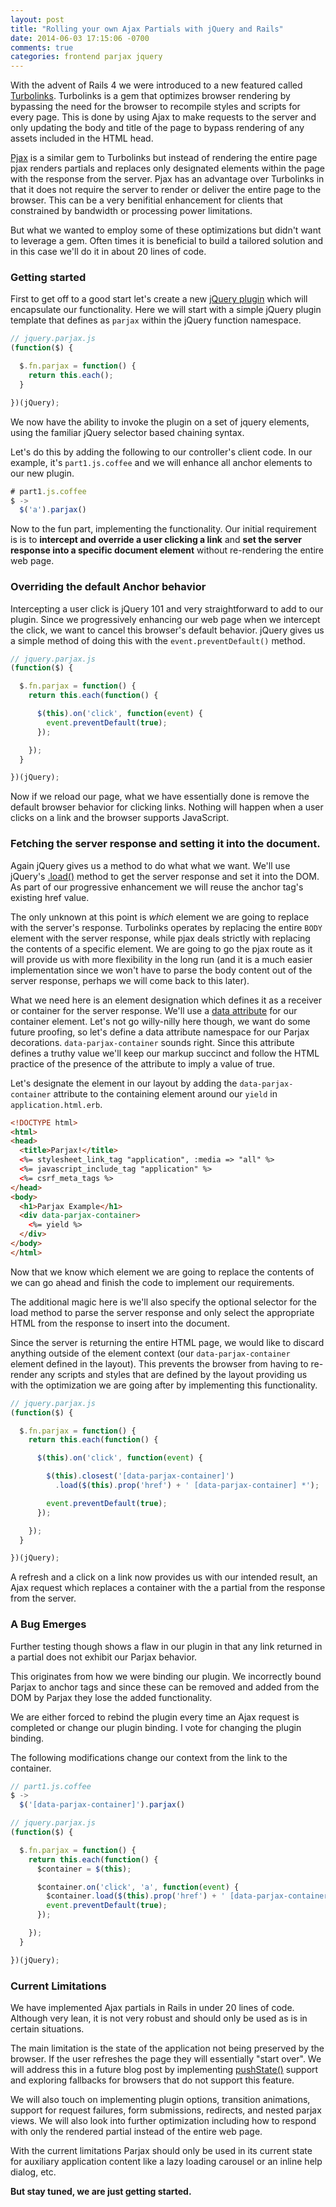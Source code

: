 ```yaml
---
layout: post
title: "Rolling your own Ajax Partials with jQuery and Rails"
date: 2014-06-03 17:15:06 -0700
comments: true
categories: frontend parjax jquery
---
```


With the advent of Rails 4 we were introduced to a new featured called [Turbolinks](https://github.com/rails/turbolinks).  Turbolinks is a gem that optimizes browser rendering by bypassing the need for the browser to recompile styles and scripts for every page.  This is done by using Ajax to make requests to the server and only updating the body and title of the page to bypass rendering of any assets included in the HTML head.

[Pjax](https://github.com/defunkt/jquery-pjax) is a similar gem to Turbolinks but instead of rendering the entire page pjax renders partials and replaces only designated elements within the page with the response from the server.  Pjax has an advantage over Turbolinks in that it does not require the server to render or deliver the entire page to the browser.  This can be a very benifitial enhancement for clients that constrained by bandwidth or processing power limitations.

But what we wanted to employ some of these optimizations but didn't want to leverage a gem.  Often times it is beneficial to build a tailored solution and in this case we'll do it in about 20 lines of code.

### Getting started

First to get off to a good start let's create a new [jQuery plugin](http://learn.jquery.com/plugins/) which will encapsulate our functionality.  Here we will start with a simple jQuery plugin template that defines as `parjax` within the jQuery function namespace.

``` javascript
// jquery.parjax.js
(function($) {

  $.fn.parjax = function() {
    return this.each();
  }

})(jQuery);
```

We now have the ability to invoke the plugin on a set of jquery elements, using the familiar jQuery selector based chaining syntax.

Let's do this by adding the following to our controller's client code.  In our example, it's `part1.js.coffee` and we will enhance all anchor elements to our new plugin.

``` javascript
# part1.js.coffee
$ ->
  $('a').parjax()
```

Now to the fun part, implementing the functionality.  Our initial requirement is is to **intercept and override a user clicking a link** and **set the server response into a specific document element** without re-rendering the entire web page.

### Overriding the default Anchor behavior

Intercepting a user click is jQuery 101 and very straightforward to add to our plugin.  Since we progressively enhancing our web page when we intercept the click, we want to cancel this browser's default behavior.  jQuery gives us a simple method of doing this with the `event.preventDefault()` method.

``` javascript
// jquery.parjax.js
(function($) {

  $.fn.parjax = function() {
    return this.each(function() {

      $(this).on('click', function(event) {
        event.preventDefault(true);
      });

    });
  }

})(jQuery);
```

Now if we reload our page, what we have essentially done is remove the default browser behavior for clicking links.  Nothing will happen when a user clicks on a link and the browser supports JavaScript.

### Fetching the server response and setting it into the document.

Again jQuery gives us a method to do what what we want.  We'll use jQuery's [.load()](http://api.jquery.com/load/) method to get the server response and set it into the DOM.   As part of our progressive enhancement we will reuse the anchor tag's existing href value.

The only unknown at this point is *which* element we are going to replace with the server's response.  Turbolinks operates by replacing the entire `BODY` element with the server response, while pjax deals strictly with replacing the contents of a specific element.   We are going to go the pjax route as it will provide us with more flexibility in the long run (and it is a much easier implementation since we won't have to parse the body content out of the server response, perhaps we will come back to this later).

What we need here is an element designation which defines it as a receiver or container for the server response.  We'll use a [data attribute](https://developer.mozilla.org/en-US/docs/Web/Guide/HTML/Using_data_attributes) for our container element.   Let's not go willy-nilly here though, we want do some future proofing, so let's define a data attribute namespace for our Parjax decorations. `data-parjax-container` sounds right.  Since this attribute defines a truthy value we'll keep our markup succinct and follow the HTML practice of the presence of the attribute to imply a value of true.

Let's designate the element in our layout by adding the `data-parjax-container` attribute to the containing element around our `yield` in `application.html.erb`.

``` html
<!DOCTYPE html>
<html>
<head>
  <title>Parjax!</title>
  <%= stylesheet_link_tag "application", :media => "all" %>
  <%= javascript_include_tag "application" %>
  <%= csrf_meta_tags %>
</head>
<body>
  <h1>Parjax Example</h1>
  <div data-parjax-container>
    <%= yield %>
  </div>
</body>
</html>

```

Now that we know which element we are going to replace the contents of we can go ahead and finish the code to implement our requirements.

The additional magic here is we'll also specify the optional selector for the load method to parse the server response and only select the appropriate HTML from the response to insert into the document.

Since the server is returning the entire HTML page, we would like to discard anything outside of the element context (our `data-parjax-container` element defined in the layout).  This prevents the browser from having to re-render any scripts and styles that are defined by the layout providing us with the optimization we are going after by implementing this functionality.

``` javascript
// jquery.parjax.js
(function($) {

  $.fn.parjax = function() {
    return this.each(function() {

      $(this).on('click', function(event) {

        $(this).closest('[data-parjax-container]')
          .load($(this).prop('href') + ' [data-parjax-container] *');

        event.preventDefault(true);
      });

    });
  }

})(jQuery);
```

A refresh and a click on a link now provides us with our intended result, an Ajax request which replaces a container with the a partial from the response from the server.

### A Bug Emerges
Further testing though shows a flaw in our plugin in that any link returned in a partial does not exhibit our Parjax behavior.

This originates from how we were binding our plugin.  We incorrectly bound Parjax to anchor tags and since these can be removed and added from the DOM by Parjax they lose the added functionality.

We are either forced to rebind the plugin every time an Ajax request is completed or change our plugin binding.  I vote for changing the plugin binding.

The following modifications change our context from the link to the container.

``` javascript
// part1.js.coffee
$ ->
  $('[data-parjax-container]').parjax()
```

``` javascript
// jquery.parjax.js
(function($) {

  $.fn.parjax = function() {
    return this.each(function() {
      $container = $(this);

      $container.on('click', 'a', function(event) {
        $container.load($(this).prop('href') + ' [data-parjax-container] *');
        event.preventDefault(true);
      });

    });
  }

})(jQuery);
```

### Current Limitations

We have implemented Ajax partials in Rails in under 20 lines of code.   Although very lean, it is not very robust and should only be used as is in certain situations.

The main limitation is the state of the application not being preserved by the browser.  If the user refreshes the page they will essentially "start over".  We will address this in a future blog post by implementing [pushState()](https://developer.mozilla.org/en-US/docs/Web/Guide/API/DOM/Manipulating_the_browser_history) support and exploring fallbacks for browsers that do not support this feature.

We will also touch on implementing plugin options, transition animations, support for request failures, form submissions, redirects, and nested parjax views.  We will also look into further optimization including how to respond with only the rendered partial instead of the entire web page.

With the current limitations Parjax should only be used in its current state for auxiliary application content like a lazy loading carousel or an inline help dialog, etc.

**But stay tuned, we are just getting started.**
